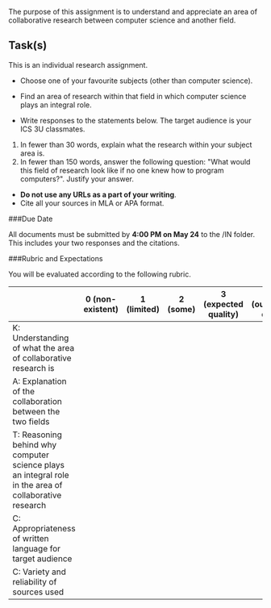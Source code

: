 The purpose of this assignment is to understand and appreciate an area of collaborative research between computer science and another field.

Task(s)
-------

This is an individual research assignment.

* Choose one of your favourite subjects (other than computer science).

* Find an area of research within that field in which computer science plays an integral role.

* Write responses to the statements below. The target audience is your ICS 3U classmates.

1. In fewer than 30 words, explain what the research within your subject area is. 
2. In fewer than 150 words, answer the following question: "What would this field of research look like if no one knew how to program computers?". Justify your answer.

* **Do not use any URLs as a part of your writing**.
* Cite all your sources in MLA or APA format.

	
###Due Date

All documents must be submitted by **4:00 PM on May 24** to the /IN folder. This includes your two responses and the citations.


###Rubric and Expectations

You will be evaluated according to the following rubric. 

| | 0 (non-existent) | 1 (limited) | 2 (some) | 3 (expected quality) | 4 (outstanding quality) |
| --- | --- | --- | --- | --- | --- |
| K: Understanding of what the area of collaborative research is | | | | | |
| A: Explanation of the collaboration between the two fields | | | | | |
| T: Reasoning behind why computer science plays an integral role in the area of collaborative research | | | | | |
| C: Appropriateness of written language for target audience | | | | | |
| C: Variety and reliability of sources used | | | | | |
